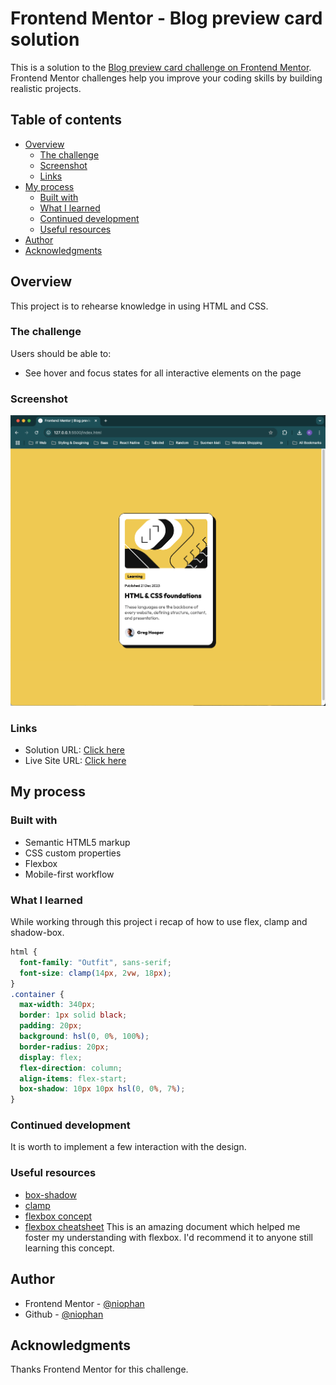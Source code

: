 # Frontend Mentor - Blog preview card solution

This is a solution to the [Blog preview card challenge on Frontend Mentor](https://www.frontendmentor.io/challenges/blog-preview-card-ckPaj01IcS). Frontend Mentor challenges help you improve your coding skills by building realistic projects. 

## Table of contents

- [Overview](#overview)
  - [The challenge](#the-challenge)
  - [Screenshot](#screenshot)
  - [Links](#links)
- [My process](#my-process)
  - [Built with](#built-with)
  - [What I learned](#what-i-learned)
  - [Continued development](#continued-development)
  - [Useful resources](#useful-resources)
- [Author](#author)
- [Acknowledgments](#acknowledgments)



## Overview

This project is to rehearse knowledge in using HTML and CSS.


### The challenge

Users should be able to:

- See hover and focus states for all interactive elements on the page

### Screenshot

![](./project-2.png)


### Links

- Solution URL: [Click here](https://github.com/niophan/blog-preview-card-fe_2)
- Live Site URL: [Click here](https://niophan.github.io/blog-preview-card-fe_2/)

## My process

### Built with

- Semantic HTML5 markup
- CSS custom properties
- Flexbox
- Mobile-first workflow


### What I learned

While working through this project i recap of how to use flex, clamp and shadow-box.


```css
html {
  font-family: "Outfit", sans-serif;
  font-size: clamp(14px, 2vw, 18px);
}
.container {
  max-width: 340px;
  border: 1px solid black;
  padding: 20px;
  background: hsl(0, 0%, 100%);
  border-radius: 20px;
  display: flex;
  flex-direction: column;
  align-items: flex-start;
  box-shadow: 10px 10px hsl(0, 0%, 7%);
}
```

### Continued development

It is worth to implement a few interaction with the design.


### Useful resources

- [box-shadow](https://developer.mozilla.org/en-US/docs/Web/CSS/box-shadow)
- [clamp](https://developer.mozilla.org/en-US/docs/Web/CSS/clamp)
- [flexbox concept](https://developer.mozilla.org/en-US/docs/Web/CSS/CSS_flexible_box_layout/Basic_concepts_of_flexbox) 
- [flexbox cheatsheet](https://css-tricks.com/snippets/css/a-guide-to-flexbox/) This is an amazing document which helped me foster my understanding with flexbox. I'd recommend it to anyone still learning this concept.

## Author

- Frontend Mentor - [@niophan](https://www.frontendmentor.io/profile/niophan)
- Github - [@niophan](https://github.com/niophan)


## Acknowledgments

Thanks Frontend Mentor for this challenge.
